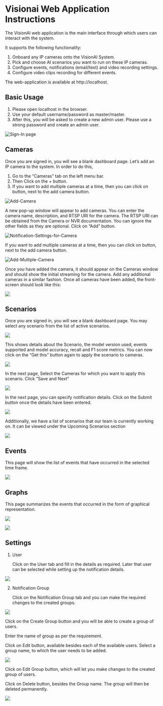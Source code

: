 #  Visionai Web Application Instructions

The VisionAI  web application is the main interface through which users can interact with the system. 

It supports the following functionality:
1. Onboard any IP cameras onto the VisionAI System.
2. Pick and choose AI scenarios you want to run on these IP cameras.
3. Configure events, notifications (email/text) and video recording settings.
4. Configure video clips recording for different events.

The web-application is available at http://localhost. 





## Basic Usage

1. Please open localhost in the browser.
2. Use your default username/password as master/master.
3. After this, you will be asked to create a new admin user. Please use a strong password and create an admin user.

![Sign-In page](https://visionai.azureedge.net/docs-images/Web-app_Pictures/sign_in.jpg)






## Cameras

Once you are signed in, you will see a blank dashboard page. 
Let’s add an IP camera to the system. In order to do this,
1. Go to the “Cameras” tab on the left menu bar.
2. Then Click on the  + button.
3. If you want to add multiple cameras at a time, then you can click on button, next to the add camera button.

![Add-Camera](https://visionai.azureedge.net/docs-images/Web-app_Pictures/Camera_page_Instructions.jpg
)

A new pop-up window will appear to add cameras. You can enter the camera name, description, and RTSP URI for the camera. The RTSP URI can be obtained from the Camera or NVR documentation. You can ignore the other fields as they are optional. Click on “Add” button.

![Notification-Settings-for-Camera](https://visionai.azureedge.net/docs-images/Web-app_Pictures/Add_Camera_instructions.jpg
)


If you want to add multiple cameras at a time, then you can click on button, next to the add camera button.

![Add-Multiple-Camera](https://visionai.azureedge.net/docs-images/Web-app_Pictures/AddMultipleCamera_instructions.jpg)

Once you have added the camera, it should appear on the Cameras window and should show the initial streaming for the camera. Add any additional cameras in a similar fashion. Once all cameras have been added, the front-screen should look like this:

![](https://visionai.azureedge.net/docs-images/Web-app_Pictures/Added_cameraview.jpg)






## Scenarios

Once you are signed in, you will see a blank dashboard page. 
You may select any scenario from the list of active scenarios.

![](https://visionai.azureedge.net/docs-images/Web-app_Pictures/Scenario_available_page.jpg
)

This shows details about the Scenario, the model version used, events supported and model accuracy, recall and F1 score metrics. You can now click on the “Get this” button again to apply the scenario to cameras.

![](https://visionai.azureedge.net/docs-images/Web-app_Pictures/Add_scenario.jpg)


In the next page, Select the Cameras for which you want to apply this scenario.
Click “Save and Next”

![](https://visionai.azureedge.net/docs-images/Web-app_Pictures/AddScenario_SelectCamera.jpg)

 In the next page, you can specify notification details. 
Click on the Submit button once the details have been entered.

![](https://visionai.azureedge.net/docs-images/Web-app_Pictures/AddScenario_NotificationForm.jpg)


Additionally, we have a list of scenarios that our team is currently working on. It can be viewed under the Upcoming Scenarios section

![](https://visionai.azureedge.net/docs-images/Web-app_Pictures/Upcoming_scenarios.jpg)






## Events

This page will show the list of events that have occurred in the selected time frame.

![](https://visionai.azureedge.net/docs-images/Web-app_Pictures/EventsOccured_page.jpg)






## Graphs

This page summarizes the events that occurred in the form of graphical representation.

![](https://visionai.azureedge.net/docs-images/Web-app_Pictures/Graph-1.jpg)

![](https://visionai.azureedge.net/docs-images/Web-app_Pictures/Graph-2.jpg)






## Settings

1. User

   Click on the User tab and fill in the details as required. Later that user can be selected while setting up the notification details. 

![](https://visionai.azureedge.net/docs-images/Web-app_Pictures/Create_User_form.jpg)




2. Notification Group

   Click on the Notification Group tab and you can make the required changes to the created groups. 

![](https://visionai.azureedge.net/docs-images/Web-app_Pictures/NotificationGroup_mainPage.jpg)


Click on the Create Group  button and you will be able to create a group of users. 

Enter the name of group as per the requirement.

Click on Edit button, available besides each of the available users. Select a group name, to which the user needs to be added.

![](https://visionai.azureedge.net/docs-images/Web-app_Pictures/CreateGroup_notification.jpg)



Click on Edit Group button, which will let you make changes to the created group of users.

Click on Delete button, besides the Group name. The group will then be deleted permanently.

![](https://visionai.azureedge.net/docs-images/Web-app_Pictures/DeleteGrp_Notification.jpg)
